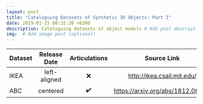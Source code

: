 ```yaml
---
layout: post
title: "Cataloguing Datasets of Synthetic 3D Objects: Part I"
date: 2019-01-15 00:32:20 +0300
description: Cataloguing datasets of object models # Add post description (optional)
img:  # Add image post (optional)
---
```


| Dataset  | Release Date  | Articulations  | Source Link  | 
|----------|:-------------:|:--------------:|:------------:|
| IKEA     |  left-aligned | :x:            |  http://ikea.csail.mit.edu/ |
| ABC      |    centered   | :heavy_check_mark: | https://arxiv.org/abs/1812.06216 |

